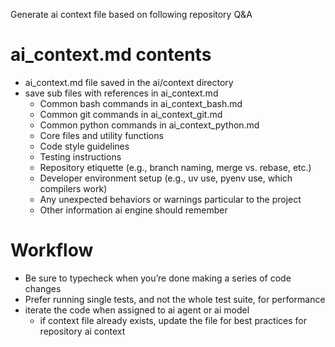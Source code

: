 
Generate ai context file based on following repository Q&A

# ai_context.md contents
- ai_context.md file saved in the ai/context directory
- save sub files with references in ai_context.md
  - Common bash commands in ai_context_bash.md
  - Common git commands in ai_context_git.md
  - Common python commands in ai_context_python.md
  - Core files and utility functions
  - Code style guidelines
  - Testing instructions
  - Repository etiquette (e.g., branch naming, merge vs. rebase, etc.)
  - Developer environment setup (e.g., uv use, pyenv use, which compilers work)
  - Any unexpected behaviors or warnings particular to the project
  - Other information ai engine should remember


# Workflow
- Be sure to typecheck when you’re done making a series of code changes
- Prefer running single tests, and not the whole test suite, for performance
- iterate the code when assigned to ai agent or ai model
  - if context file already exists, update the file for best practices for repository ai context

